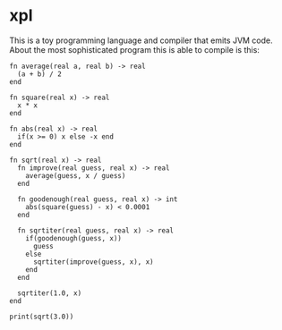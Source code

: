 xpl
===

This is a toy programming language and compiler that emits JVM code. About the most sophisticated program this is able to compile is this:

```
fn average(real a, real b) -> real
  (a + b) / 2
end

fn square(real x) -> real
  x * x
end

fn abs(real x) -> real
  if(x >= 0) x else -x end
end

fn sqrt(real x) -> real
  fn improve(real guess, real x) -> real
    average(guess, x / guess)
  end

  fn goodenough(real guess, real x) -> int
    abs(square(guess) - x) < 0.0001
  end

  fn sqrtiter(real guess, real x) -> real
    if(goodenough(guess, x))
      guess
    else
      sqrtiter(improve(guess, x), x)
    end
  end

  sqrtiter(1.0, x)
end

print(sqrt(3.0))
```
